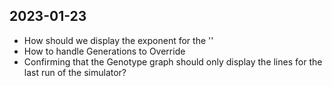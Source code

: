 ## 2023-01-23
* How should we display the exponent for the ''
* How to handle Generations to Override
* Confirming that the Genotype graph should only display the lines for the last run of the simulator?
